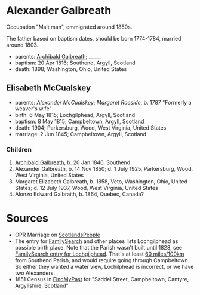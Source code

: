 # Alexander Galbreath

Occupation "Malt man", emmigrated around 1850s. 

The father based on baptism dates, should be born 1774-1784, married around 1803.

- parents: [Archibald Galbreath](galbreath-archibald-unknown.md); _____
- baptism: 20 Apr 1816; Southend, Argyll, Scotland
- death: 1898; Washington, Ohio, United States

## Elisabeth McCualskey

- parents: *Alexander McCualskey*; *Margaret Raeside*, b. 1787 "Formerly a weaver's wife"
- birth: 6 May 1815; Lochgilphead, Argyll, Scotland
- baptism: 8 May 1815;  Campbeltown, Argyll, Scotland
- death: 1904; Parkersburg, Wood, West Virginia, United States
- marriage: 2 Jun 1845; Campbeltown, Argyll, Scotland

### Children

1. [Archibald Galbreath](galbreath-archibald-1846.md), b. 20 Jan 1846, Southend
2. Alexander Galbreath, b. 14 Nov 1850; d. 1 July 1925, Parkersburg, Wood, West Virginia, United States
3. Margaret Elizabeth Galbreath, b. 1858, Veto, Washington, Ohio, United States; d. 12 July 1937, Wood, West Virginia, United States
4. Alonzo Edward Galbraith, b. 1864, Quebec, Canada?

# Sources

- OPR Marriage on [ScotlandsPeople](https://www.scotlandspeople.gov.uk/record-results?search_type=People&surname=MCCUALSKEY&forename=ELISABETH&forename_so=starts&from_year=&to_year=&surname_so=exact&church_type=Old%20Parish%20Registers&event=M&record_type[0]=opr_marriages)
- The entry for [FamilySearch](https://www.familysearch.org/tree/person/details/9NN7-9JW) and other places lists Lochgilphead as possible birth place.  Note that the Parish wasn't built until 1828, see [FamilySearch entry for Lochgilphead](https://www.familysearch.org/wiki/en/Lochgilphead,_Argyllshire,_Scotland_Genealogy).  That's at least [60 miles/100km](https://goo.gl/maps/g6foj1kRxvH4bXz39) from Southend Parish, and would require going through Campbeltown.  So either they wanted a water view, Lochilphead is incorrect, or we have two Alexanders.
- 1851 Census in [FindMyPast](https://www.findmypast.com/transcript?id=GBC%2F1851%2F0019255793) for "Saddel Street, Campbeltown, Cantyre, Argyllshire, Scotland"

